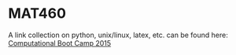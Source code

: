 # MAT460

A link collection on python, unix/linux, latex, etc. can be found here: 
[Computational Boot Camp 2015](http://people.sunyit.edu/~dziubea/cbc15/index.html)
